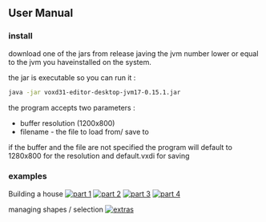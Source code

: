 ## User Manual

### install
download one of the jars from release javing the jvm number lower or equal to the jvm you haveinstalled on the system.

the jar is executable so you can run it :

```bash
java -jar voxd31-editor-desktop-jvm17-0.15.1.jar
```

the program accepts two parameters :
 - buffer resolution (1200x800)
 - filename - the file to load from/ save to

if the buffer and the file are not specified the program will default to 1280x800 for the resolution and default.vxdi for saving

### examples

Building a house
[![part 1](https://img.youtube.com/vi/jOFQ4nSeIII/maxresdefault.jpg)](https://www.youtube.com/watch?v=jOFQ4nSeIII)
[![part 2](https://img.youtube.com/vi/Ymb0ztRttVw/maxresdefault.jpg)](https://www.youtube.com/watch?v=Ymb0ztRttVw)
[![part 3](https://img.youtube.com/vi/oUj2FckfD1Q/maxresdefault.jpg)](https://www.youtube.com/watch?v=oUj2FckfD1Q)
[![part 4](https://img.youtube.com/vi/5N4oyt3I9J0/maxresdefault.jpg)](https://www.youtube.com/watch?v=5N4oyt3I9J0)

managing shapes / selection
[![extras](https://img.youtube.com/vi/xUp0HVLcLzE/maxresdefault.jpg)](https://www.youtube.com/watch?v=xUp0HVLcLzE)
